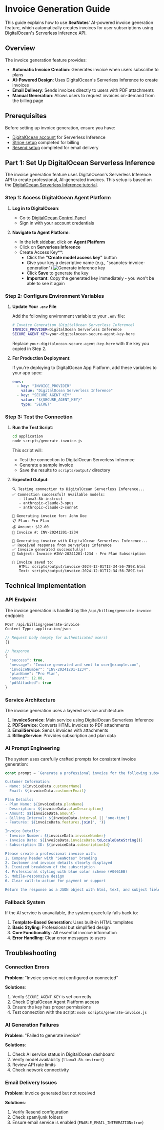 # Invoice Generation Guide

This guide explains how to use **SeaNotes**' AI-powered invoice generation feature, which automatically creates invoices for user subscriptions using DigitalOcean's Serverless Inference API.

## Overview

The invoice generation feature provides:

- **Automatic Invoice Creation**: Generates invoice when users subscribe to plans
- **AI-Powered Design**: Uses DigitalOcean's Serverless Inference to create invoices
- **Email Delivery**: Sends invoices directly to users with PDF attachments
- **Manual Generation**: Allows users to request invoices on-demand from the billing page

## Prerequisites

Before setting up invoice generation, ensure you have:

- [DigitalOcean account](https://cloud.digitalocean.com/registrations/new) for Serverless Inference
- [Stripe setup](./stripe-integration-guide.md) completed for billing
- [Resend setup](../README.md#part-2-set-up-email-provider-resend) completed for email delivery

## Part 1: Set Up DigitalOcean Serverless Inference

The invoice generation feature uses DigitalOcean's Serverless Inference API to create professional, AI-generated invoices. This setup is based on the [DigitalOcean Serverless Inference tutorial](https://www.digitalocean.com/community/tutorials/serverless-inference-gradientai).

### Step 1: Access DigitalOcean Agent Platform

1. **Log in to DigitalOcean**:
   - Go to [DigitalOcean Control Panel](https://cloud.digitalocean.com/)
   - Sign in with your account credentials

2. **Navigate to Agent Platform**:
   - In the left sidebar, click on **Agent Platform**
   - Click on **Serverless Inference**
   - Create Access Key**:
      - Click the **"Create model access key"** button
      - Give your key a descriptive name (e.g., "seanotes-invoice-generation")
      ![Generate inference key](./images/serverless-inference.png)
      - Click **Save** to generate the key
      - **Important**: Copy the generated key immediately - you won't be able to see it again

### Step 2: Configure Environment Variables

1. **Update Your `.env` File**:
   
   Add the following environment variable to your `.env` file:

   ```bash
   # Invoice Generation (DigitalOcean Serverless Inference)
   INVOICE_PROVIDER=DigitalOcean Serverless Inference
   SECURE_AGENT_KEY=your-digitalocean-secure-agent-key-here
   ```

   Replace `your-digitalocean-secure-agent-key-here` with the key you copied in Step 2.

2. **For Production Deployment**:
   
   If you're deploying to DigitalOcean App Platform, add these variables to your app spec:

   ```yaml
   envs:
     - key: "INVOICE_PROVIDER"
       value: "DigitalOcean Serverless Inference"
     - key: "SECURE_AGENT_KEY"
       value: "${SECURE_AGENT_KEY}"
       type: "SECRET"
   ```

### Step 3: Test the Connection

1. **Run the Test Script**:
   
   ```bash
   cd application
   node scripts/generate-invoice.js
   ```

   This script will:
   - Test the connection to DigitalOcean Serverless Inference
   - Generate a sample invoice
   - Save the results to `scripts/output/` directory

2. **Expected Output**:
   ```
   🔍 Testing connection to DigitalOcean Serverless Inference...
   ✅ Connection successful! Available models:
      - llama3-8b-instruct
      - anthropic-claude-3-opus
      - anthropic-claude-3-sonnet
   
   📄 Generating invoice for: John Doe
   📋 Plan: Pro Plan
   💰 Amount: $12.00
   📅 Invoice #: INV-20241201-1234
   
   🤖 Generating invoice with DigitalOcean Serverless Inference...
   ✅ Received response from serverless inference
   ✅ Invoice generated successfully!
   📧 Subject: Invoice #INV-20241201-1234 - Pro Plan Subscription
   
   💾 Invoice saved to:
      HTML: scripts/output/invoice-2024-12-01T12-34-56-789Z.html
      Text: scripts/output/invoice-2024-12-01T12-34-56-789Z.txt
   ```

## Technical Implementation

### API Endpoint

The invoice generation is handled by the `/api/billing/generate-invoice` endpoint:

```typescript
POST /api/billing/generate-invoice
Content-Type: application/json

// Request body (empty for authenticated users)
{}

// Response
{
  "success": true,
  "message": "Invoice generated and sent to user@example.com",
  "invoiceNumber": "INV-20241201-1234",
  "planName": "Pro Plan",
  "amount": 12.00,
  "pdfAttached": true
}
```

### Service Architecture

The invoice generation uses a layered service architecture:

1. **InvoiceService**: Main service using DigitalOcean Serverless Inference
2. **PDFService**: Converts HTML invoices to PDF attachments
3. **EmailService**: Sends invoices with attachments
4. **BillingService**: Provides subscription and plan data

### AI Prompt Engineering

The system uses carefully crafted prompts for consistent invoice generation:

```typescript
const prompt = `Generate a professional invoice for the following subscription:

Customer Information:
- Name: ${invoiceData.customerName}
- Email: ${invoiceData.customerEmail}

Plan Details:
- Plan Name: ${invoiceData.planName}
- Description: ${invoiceData.planDescription}
- Amount: $${invoiceData.amount}
- Billing Interval: ${invoiceData.interval || 'one-time'}
- Features: ${invoiceData.features.join(', ')}

Invoice Details:
- Invoice Number: ${invoiceData.invoiceNumber}
- Invoice Date: ${invoiceData.invoiceDate.toLocaleDateString()}
- Subscription ID: ${invoiceData.subscriptionId}

Please create a professional invoice with:
1. Company header with "SeaNotes" branding
2. Customer and invoice details clearly displayed
3. Itemized breakdown of the subscription
4. Professional styling with blue color scheme (#0061EB)
5. Mobile-responsive design
6. Clear call-to-action for payment or support

Return the response as a JSON object with html, text, and subject fields.`;
```

### Fallback System

If the AI service is unavailable, the system gracefully falls back to:

1. **Template-Based Generation**: Uses built-in HTML templates
2. **Basic Styling**: Professional but simplified design
3. **Core Functionality**: All essential invoice information
4. **Error Handling**: Clear error messages to users


## Troubleshooting

### Connection Errors

**Problem**: "Invoice service not configured or connected"

**Solutions**:
1. Verify `SECURE_AGENT_KEY` is set correctly
2. Check DigitalOcean Agent Platform access
3. Ensure the key has proper permissions
4. Test connection with the script: `node scripts/generate-invoice.js`

### AI Generation Failures

**Problem**: "Failed to generate invoice"

**Solutions**:
1. Check AI service status in DigitalOcean dashboard
2. Verify model availability (`llama3-8b-instruct`)
3. Review API rate limits
4. Check network connectivity

### Email Delivery Issues

**Problem**: Invoice generated but not received

**Solutions**:
1. Verify Resend configuration
2. Check spam/junk folders
3. Ensure email service is enabled (`ENABLE_EMAIL_INTEGRATION=true`)
